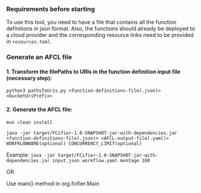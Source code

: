 
### Requirements before starting

To use this tool, you need to have a file that contains all the function definitions in json format. Also, the functions should already be deployed to a cloud provider and the corresponding resource links need to be provided in `resources.toml`.

### Generate an AFCL file

#### 1. Transform the filePaths to URIs in the function definition input file (necessary step):

`python3 pathsToUris.py <function-definitions-file(.json)> <bucketUriPrefix>`

#### 2. Generate the AFCL file:

`mvn clean install`

`java -jar target/FCifier-1.0-SNAPSHOT-jar-with-dependencies.jar <function-definitions-file(.json)> <AFCL-output-file(.yaml)> WORFKLOWNAME(optional) CONCURRENCY_LIMIT(optional)`

Example: `java -jar target/FCifier-1.0-SNAPSHOT-jar-with-dependencies.jar input.json workflow.yaml montage 100`

OR

Use main() method in org.fcifier.Main
